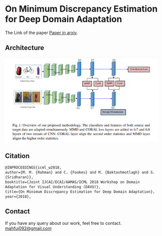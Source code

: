 # On Minimum Discrepancy Estimation for Deep Domain Adaptation

The Link of the paper [Paper in arxiv](https://arxiv.org/abs/1901.00282v1).

## Architecture
![alt text](images/arch.PNG)




## Citation

```
@INPROCEEDINGS{icml_w2018, 
author={M. M. {Rahman} and C. {Fookes} and M. {Baktashmotlagh} and S. {Sridharan}}, 
booktitle={Joint IJCAI/ECAI/AAMAS/ICML 2018 Workshop on Domain Adaptation for Visual Understanding (DAVU)}, 
title={On Minimum Discrepancy Estimation for Deep Domain Adaptation}, 
year={2018}, 

```


## Contact
If you have any query about our work, feel free to contact.
mahfuj092@gmail.com


